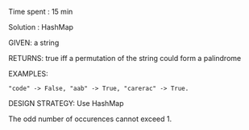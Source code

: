 Time spent : 15 min

Solution : HashMap	

GIVEN: a string

RETURNS: true iff a permutation of the string could form a palindrome

EXAMPLES:

```
"code" -> False, "aab" -> True, "carerac" -> True.
```



DESIGN STRATEGY: Use HashMap



The odd number of occurences cannot exceed 1.
